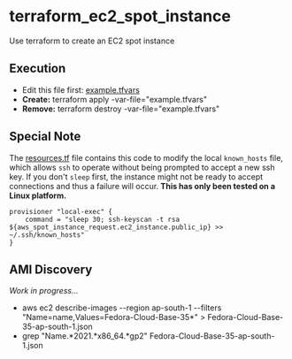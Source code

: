 # terraform_ec2_spot_instance
Use terraform to create an EC2 spot instance

## Execution
* Edit this file first: [example.tfvars](example.tfvars)
* **Create:** terraform apply -var-file="example.tfvars"
* **Remove:** terraform destroy -var-file="example.tfvars"

## Special Note
The [resources.tf](resources.tf) file contains this code to modify the local `known_hosts` file, which allows `ssh` to operate without being prompted to accept a new ssh key.  If you don't `sleep` first, the instance might not be ready to accept connections and thus a failure will occur.  **This has only been tested on a Linux platform.**

```
provisioner "local-exec" {
    command = "sleep 30; ssh-keyscan -t rsa ${aws_spot_instance_request.ec2_instance.public_ip} >> ~/.ssh/known_hosts"
}
```

## AMI Discovery

*Work in progress...*

* aws ec2 describe-images --region ap-south-1 --filters "Name=name,Values=Fedora-Cloud-Base-35*" > Fedora-Cloud-Base-35-ap-south-1.json
* grep "Name.*2021.*x86_64.*gp2" Fedora-Cloud-Base-35-ap-south-1.json
